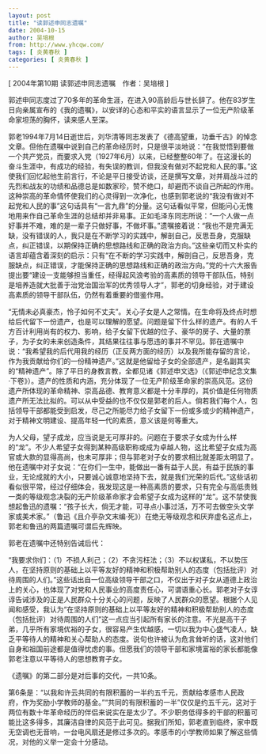 ```yaml
---
layout: post
title: "读郭述申同志遗嘱"
date: 2004-10-15
author: 吴培根
from: http://www.yhcqw.com/
tags: [ 炎黄春秋 ]
categories: [ 炎黄春秋 ]
---
```



[ 2004年第10期 读郭述申同志遗嘱　作者：吴培根 ]


郭述申同志度过了70多年的革命生涯，在进入90高龄后与世长辞了。他在83岁生日向亲属宣布的《我的遗嘱》，以安详的心态和平实的语言显示了一位无产阶级革命家坦荡的胸怀，读来感人至深。


郭老1994年7月14日逝世后，刘华清等同志发表了《德高望重，功垂千古》的悼念文章。但他在遗嘱中说到自己的革命经历时，只是很平淡地说：“在我觉悟到要做一个共产党员，而要求入党（1927年6月）以来，已经整整60年了。在这漫长的奋斗生涯中，有成功的经验，有失误的教训，但我没有做对不起党和人民的事。”这使我们回忆起他生前言行，不论是平日接受访谈，还是撰写文章，对并肩战斗过的先烈和战友的功绩和品德总是如数家珍，赞不绝口，却避而不谈自己所起的作用。这种崇高的革命情怀使我们的心灵得到一次净化，也感到郭老说的“我没有做对不起党和人民的事”这句话具有“一言九鼎”的分量。这句话看似平常，但能问心无愧地用来作自己革命生涯的总结却并非易事。正如毛泽东同志所说：“一个人做一点好事并不难，难的是一辈子只做好事，不做坏事。”遗嘱接着说：“我也不是完满无缺，没有错误的人，我只是在不断学习的实践中，解剖自己，反思吾身，克服缺点，纠正错误，以期保持正确的思想路线和正确的政治方向。”这些亲切而又朴实的语言却蕴含着深刻的启示：只有“在不断的学习实践中，解剖自己，反思吾身，克服缺点，纠正错误，才能保持正确的思想路线和正确的政治方向。”党的十六大报告提出要“建设一支能够担当重任，经得起风浪考验的高素质的领导干部队伍，特别是培养造就大批善于治党治国治军的优秀领导人才”，郭老的切身经验，对于建设高素质的领导干部队伍，仍然有着重要的借鉴作用。


“无情未必真豪杰，怜子如何不丈夫”。关心子女是人之常情。在生命将及终点时想给后代留下一份遗产，也是可以理解的愿望。问题是留下什么样的遗产。有的人千方百计利用尚有的权力、影响，给子女留下优越的位子、豪华的房子、大量的票子，为子女的未来创造条件，其结果往往事与愿违的事并不罕见。郭在遗嘱中说：“我希望我的后代用我的经历（正反两方面的经历）以及我所能存留的言论，作为我贡献给你们的一份精神遗产。”这就是他留给子女的全部遗产，是名副其实的“精神遗产”。除了平日的身教言教，全都见诸《郭述申文选》（《郭述申纪念文集·下卷》）。遗产的性质和内涵，充分体现了一位无产阶级革命家的崇高风范。这份遗产所体现的革命精神、崇高品德、教育意义都是十分丰厚的，其价值是任何物质遗产所无法比拟的。可以从中受益的也不仅仅是郭老的后人。倘若我们每个人，包括领导干部都能受到启发，尽己之所能尽力给子女留下一份或多或少的精神遗产，对于精神文明建设、提高年轻一代的素质，意义该是何等重大。


为人父母，望子成龙，应当说是无可厚非的。问题在于要求子女成为什么样的“龙”。不少人希望子女得到某种高级职称或成为卓越人物，这比希望子女成为高官或大款的显得高尚，也未可厚非；但与郭老对子女的要求相比就差距太明显了。他在遗嘱中对子女说：“在你们一生中，能做出一番有益于人民，有益于民族的事业，无论成就的大小，只要诚心诚意地坚持下去，就是我们光荣的后代。”这些话初看似很平常，经过仔细体会，我发现这是一种高素质的要求，只有完全与高低贵贱一类的等级观念决裂的无产阶级革命家才会希望子女成为这样的“龙”。这不禁使我想起鲁迅的遗嘱：“孩子长大，倘无才能，可寻点小事过活，万不可去做空头文学家或美术家。”（鲁迅《且介亭杂文末编·死》）在绝无等级观念和厌弃虚名这点上，郭老和鲁迅的两篇遗嘱可谓后先辉映。

郭老在遗嘱中还特别告诫后代：


“我要求你们：（1）不损人利己；（2）不贪污枉法；（3）不以权谋私，不以势压人，在坚持原则的基础上以平等友好的精神和积极帮助别人的态度（包括批评）对待周围的人们。”这些话出自一位高级领导干部之口，不仅出于对子女从道德上政治上的关心，也体现了对党和人民事业的高度责任心，可谓语重心长。郭老对子女谆谆告诫涉及的正是人民群众十分关心的问题，反映了人民群众的愿望。根据个人见闻和感受，我认为“在坚持原则的基础上以平等友好的精神和积极帮助别人的态度（包括批评）对待周围的人们”这一点应当引起所有家长的注意。不光是高干子弟，几乎所有家境优裕的子女，很容易产生优越感，一切以我为中心盛气凌人，缺乏平等待人的精神和关心帮助人的态度。说句也许被认为危言耸听的话，这对他们自身和祖国前途都是值得忧虑的事。但愿我们的领导干部和家境富裕的家长都能像郭老注意以平等待人的思想教育子女。

《遗嘱》的第二部分是对后事的交代，一共10条。


第6条是：“以我和许云共同的有限积蓄的一半约五千元，贡献给孝感市人民政府，作为奖励小学教师的基金。”“共同的有限积蓄的一半”仅仅是约五千元，这对于两位有数十年革命经历的伴侣来说实在是太少了。不少职务低得多的干部的积蓄可能比这多得多，其廉洁自律的风范于此可见。据我们所知，郭老直到临终，家中既无空调也无音响，一台电风扇还是修过多次的。孝感市的小学教师如果了解这些情况，对他的义举一定会十分感动。


